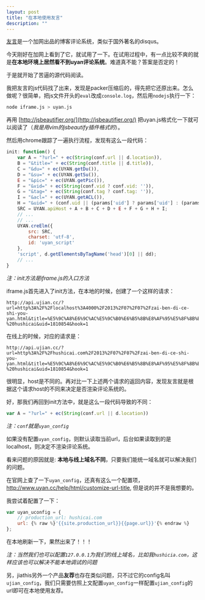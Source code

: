 ```yaml
---
layout: post
title: "在本地使用友言"
description: ""
---
```


[友言](http://www.uyan.cc/)是一个加网出品的博客评论系统，类似于国外著名的disqus。

今天刚好在加网上看到了它，就试用了一下。在试用过程中，有一点比较不爽的就是**在本地环境上居然看不到uyan评论系统**。难道真不能？答案是否定的！

于是就开始了苦逼的源代码阅读。

我把友言的js代码找了出来，发现是packer压缩后的，得先把它还原出来。怎么做呢？很简单，把js文件开头的`eval`改成`console.log`，然后用`nodejs`执行一下：

```bash
node iframe.js > uyan.js
```

再用 [http://jsbeautifier.org/](http://jsbeautifier.org/) 把uyan.js格式化一下就可以阅读了（_我是用vim的jsbeautify插件格式的_）。

然后用chrome跟踪了一遍执行流程，发现有这么一段代码：

```javascript
init: function() {
    var A = "?url=" + ec(String(conf.url || d.location)),
    B = "&title=" + ec(String(conf.title || d.title)),
    C = "&du=" + ec(UYAN.getDu()),
    D = "&su=" + ec(UYAN.getSu()),
    E = "&pic=" + ec(UYAN.getPic()),
    F = "&vid=" + ec(String(conf.vid ? conf.vid: '')),
    G = "&tag=" + ec(String(conf.tag ? conf.tag: '')),
    I = "&acl=" + ec(UYAN.getACL()),
    H = "&uid=" + (conf.uid || (params['uid'] ? params['uid'] : (params['UYUserId'] ? params['UYUserId'] : ''))),
    SRC = UYAN.apiHost + A + B + C + D + E + F + G + H + I; 
    // ...
    // ...
    UYAN.creElm({
        src: SRC,
        charset: 'utf-8',
        id: 'uyan_script'
    },
    'script', d.getElementsByTagName('head')[0] || dd);
    // ...
}
```
_注：init方法是iframe.js的入口方法_

<!-- more -->

iframe.js首先进入了init方法，在本地的时候，创建了一个这样的请求：

    http://api.ujian.cc/?url=http%3A%2F%2Flocalhost%3A4000%2F2013%2F07%2F07%2Fzai-ben-di-ce-shi-you-yan.html&title=%E5%9C%A8%E6%9C%AC%E5%9C%B0%E6%B5%8B%E8%AF%95%E5%8F%8B%E8%A8%80%20-%20hushicai&uid=1810854&hook=1

在线上的时候，对应的请求是：

    http://api.ujian.cc/?url=http%3A%2F%2Fhushicai.com%2F2013%2F07%2F07%2Fzai-ben-di-ce-shi-you-yan.html&title=%E5%9C%A8%E6%9C%AC%E5%9C%B0%E6%B5%8B%E8%AF%95%E5%8F%8B%E8%A8%80%20-%20hushicai&uid=1810854&hook=1

很明显，host是不同的。再对比一下上述两个请求的返回内容，发现友言就是根据这个请求host的不同来决定是否渲染评论系统的。

好，那我们再回到init方法中，就是这么一段代码导致的不同：

```javascript
var A = "?url=" + ec(String(conf.url || d.location))
```

_注：`conf`就是`uyan_config`_

如果没有配置`uyan_config`，则默认读取当前url，后台如果读取到的是localhost，则决定不渲染评论系统。

看来问题的原因就是:
**本地与线上域名不同**，只要我们能统一域名就可以解决我们的问题。

在官网上查了一下`uyan_config`，还真有这么一个配置项，
http://www.uyan.cc/help/html/customize-url-title, 但是说的并不是我想要的。

我尝试着配置了一下：
    
```javascript
var uyan_uconfig = {
    // production_url: hushicai.com
    url: {% raw %}'{{site.production_url}}{{page.url}}'{% endraw %}
};
```

在本地刷新一下，果然出来了！！！

_注：当然我们也可以配置`127.0.0.1`为我们的线上域名，比如我`hushicia.com`，这样应该也可以解决不能本地调试的问题_

另，jiathis另外一个产品**友荐**也存在类似问题，只不过它的config名叫`ujian_config`，我们只需要仿照上文配置`uyan_config`一样配置`ujian_config`的url即可在本地使用友荐。
